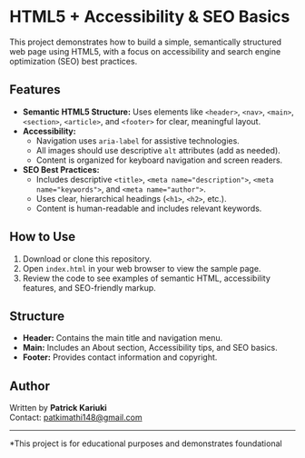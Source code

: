 # HTML5 + Accessibility & SEO Basics

This project demonstrates how to build a simple, semantically structured web page using HTML5, with a focus on accessibility and search engine optimization (SEO) best practices.

## Features

- **Semantic HTML5 Structure:** Uses elements like `<header>`, `<nav>`, `<main>`, `<section>`, `<article>`, and `<footer>` for clear, meaningful layout.
- **Accessibility:** 
  - Navigation uses `aria-label` for assistive technologies.
  - All images should use descriptive `alt` attributes (add as needed).
  - Content is organized for keyboard navigation and screen readers.
- **SEO Best Practices:**
  - Includes descriptive `<title>`, `<meta name="description">`, `<meta name="keywords">`, and `<meta name="author">`.
  - Uses clear, hierarchical headings (`<h1>`, `<h2>`, etc.).
  - Content is human-readable and includes relevant keywords.

## How to Use

1. Download or clone this repository.
2. Open `index.html` in your web browser to view the sample page.
3. Review the code to see examples of semantic HTML, accessibility features, and SEO-friendly markup.

## Structure

- **Header:** Contains the main title and navigation menu.
- **Main:** Includes an About section, Accessibility tips, and SEO basics.
- **Footer:** Provides contact information and copyright.

## Author

Written by **Patrick Kariuki**  
Contact: [patkimathi148@gmail.com](mailto:patkimathi148@gmail.com)

---

*This project is for educational purposes and demonstrates foundational
